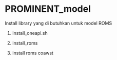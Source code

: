 # PROMINENT_model

Install library yang di butuhkan untuk model ROMS

1. install_oneapi.sh

2. install_roms

3. install roms coawst



